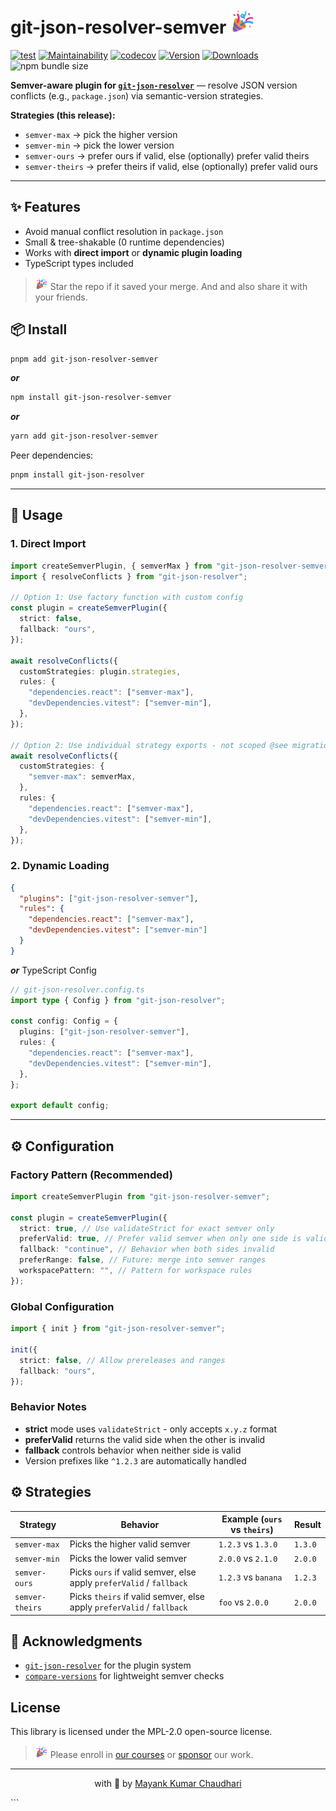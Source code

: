 # git-json-resolver-semver <img src="https://raw.githubusercontent.com/mayank1513/mayank1513/main/popper.png" style="height: 40px"/>

[![test](https://github.com/react18-tools/git-json-resolver-semver/actions/workflows/test.yml/badge.svg)](https://github.com/react18-tools/git-json-resolver-semver/actions/workflows/test.yml)
[![Maintainability](https://qlty.sh/gh/react18-tools/projects/git-json-resolver-semver/maintainability.svg)](https://qlty.sh/gh/react18-tools/projects/git-json-resolver-semver)
[![codecov](https://codecov.io/gh/react18-tools/git-json-resolver-semver/graph/badge.svg)](https://codecov.io/gh/react18-tools/git-json-resolver-semver)
[![Version](https://img.shields.io/npm/v/git-json-resolver-semver.svg?colorB=green)](https://www.npmjs.com/package/git-json-resolver-semver)
[![Downloads](https://img.jsdelivr.com/img.shields.io/npm/d18m/git-json-resolver-semver.svg)](https://www.npmjs.com/package/git-json-resolver-semver)
![npm bundle size](https://img.shields.io/bundlephobia/minzip/git-json-resolver-semver)

**Semver-aware plugin for [`git-json-resolver`](https://github.com/react18-tools/git-json-resolver)** — resolve JSON version conflicts (e.g., `package.json`) via semantic-version strategies.

**Strategies (this release):**

- `semver-max` → pick the higher version
- `semver-min` → pick the lower version
- `semver-ours` → prefer ours if valid, else (optionally) prefer valid theirs
- `semver-theirs` → prefer theirs if valid, else (optionally) prefer valid ours

---

## ✨ Features

- Avoid manual conflict resolution in `package.json`
- Small & tree-shakable (0 runtime dependencies)
- Works with **direct import** or **dynamic plugin loading**
- TypeScript types included

> <img src="https://raw.githubusercontent.com/mayank1513/mayank1513/main/popper.png" style="height: 20px"/> Star the repo if it saved your merge. And and also share it with your friends.

## 📦 Install

```bash
pnpm add git-json-resolver-semver
```

**_or_**

```bash
npm install git-json-resolver-semver
```

**_or_**

```bash
yarn add git-json-resolver-semver
```

Peer dependencies:

```bash
pnpm install git-json-resolver
```

---

## 🚀 Usage

### 1. Direct Import

```ts
import createSemverPlugin, { semverMax } from "git-json-resolver-semver";
import { resolveConflicts } from "git-json-resolver";

// Option 1: Use factory function with custom config
const plugin = createSemverPlugin({
  strict: false,
  fallback: "ours",
});

await resolveConflicts({
  customStrategies: plugin.strategies,
  rules: {
    "dependencies.react": ["semver-max"],
    "devDependencies.vitest": ["semver-min"],
  },
});

// Option 2: Use individual strategy exports - not scoped @see migration guide for more details
await resolveConflicts({
  customStrategies: {
    "semver-max": semverMax,
  },
  rules: {
    "dependencies.react": ["semver-max"],
    "devDependencies.vitest": ["semver-min"],
  },
});
```

### 2. Dynamic Loading

```json
{
  "plugins": ["git-json-resolver-semver"],
  "rules": {
    "dependencies.react": ["semver-max"],
    "devDependencies.vitest": ["semver-min"]
  }
}
```

**_or_** TypeScript Config

```ts
// git-json-resolver.config.ts
import type { Config } from "git-json-resolver";

const config: Config = {
  plugins: ["git-json-resolver-semver"],
  rules: {
    "dependencies.react": ["semver-max"],
    "devDependencies.vitest": ["semver-min"],
  },
};

export default config;
```

---

## ⚙️ Configuration

### Factory Pattern (Recommended)

```ts
import createSemverPlugin from "git-json-resolver-semver";

const plugin = createSemverPlugin({
  strict: true, // Use validateStrict for exact semver only
  preferValid: true, // Prefer valid semver when only one side is valid
  fallback: "continue", // Behavior when both sides invalid
  preferRange: false, // Future: merge into semver ranges
  workspacePattern: "", // Pattern for workspace rules
});
```

### Global Configuration

```ts
import { init } from "git-json-resolver-semver";

init({
  strict: false, // Allow prereleases and ranges
  fallback: "ours",
});
```

### Behavior Notes

- **strict** mode uses `validateStrict` - only accepts `x.y.z` format
- **preferValid** returns the valid side when the other is invalid
- **fallback** controls behavior when neither side is valid
- Version prefixes like `^1.2.3` are automatically handled

## ⚙️ Strategies

| Strategy        | Behavior                                                              | Example (`ours` vs `theirs`) | Result  |
| --------------- | --------------------------------------------------------------------- | ---------------------------- | ------- |
| `semver-max`    | Picks the higher valid semver                                         | `1.2.3` vs `1.3.0`           | `1.3.0` |
| `semver-min`    | Picks the lower valid semver                                          | `2.0.0` vs `2.1.0`           | `2.0.0` |
| `semver-ours`   | Picks `ours` if valid semver, else apply `preferValid` / `fallback`   | `1.2.3` vs `banana`          | `1.2.3` |
| `semver-theirs` | Picks `theirs` if valid semver, else apply `preferValid` / `fallback` | `foo` vs `2.0.0`             | `2.0.0` |

## 🙏 Acknowledgments

- [`git-json-resolver`](https://github.com/...) for the plugin system
- [`compare-versions`](https://github.com/omichelsen/compare-versions) for lightweight semver checks

## License

This library is licensed under the MPL-2.0 open-source license.

> <img src="https://raw.githubusercontent.com/mayank1513/mayank1513/main/popper.png" style="height: 20px"/> Please enroll in [our courses](https://mayank-chaudhari.vercel.app/courses) or [sponsor](https://github.com/sponsors/mayank1513) our work.

<hr />

<p align="center" style="text-align:center">with 💖 by <a href="https://mayank-chaudhari.vercel.app" target="_blank">Mayank Kumar Chaudhari</a></p>
```
